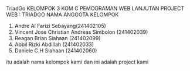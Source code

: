  TriadGo
KELOMPOK 3 KOM C PEMOGRAMAN WEB LANJUTAN
PROJECT WEB : TRIADGO
NAMA ANGGOTA KELOMPOK

1. Andre Al Farizi Sebayang(241402105)
2. Vincent Jose Christian Andreas Simbolon (241402039)
3. Reagan Brian Siahaan (241402099)
4. Abbil Rizki Abdillah (241402033)
5. Daniele C.H Siahaan (241402060)

itu adalah nama kelompok kami
dan ini adalah project kami